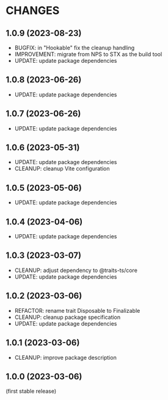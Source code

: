 
CHANGES
=======

1.0.9 (2023-08-23)
------------------

- BUGFIX: in "Hookable" fix the cleanup handling
- IMPROVEMENT: migrate from NPS to STX as the build tool
- UPDATE: update package dependencies

1.0.8 (2023-06-26)
------------------

- UPDATE: update package dependencies

1.0.7 (2023-06-26)
------------------

- UPDATE: update package dependencies

1.0.6 (2023-05-31)
------------------

- UPDATE: update package dependencies
- CLEANUP: cleanup Vite configuration

1.0.5 (2023-05-06)
------------------

- UPDATE: update package dependencies

1.0.4 (2023-04-06)
------------------

- UPDATE: update package dependencies

1.0.3 (2023-03-07)
------------------

- CLEANUP: adjust dependency to @traits-ts/core
- UPDATE: update package dependencies

1.0.2 (2023-03-06)
------------------

- REFACTOR: rename trait Disposable to Finalizable
- CLEANUP: cleanup package specification
- UPDATE: update package dependencies

1.0.1 (2023-03-06)
------------------

- CLEANUP: improve package description

1.0.0 (2023-03-06)
------------------

(first stable release)

